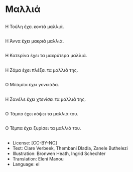 # Μαλλιά

##
Η Τούλη έχει κοντά μαλλιά.

##
Η Άννα έχει μακριά μαλλιά.

##
Η Κατερίνα έχει τα μακρύτερα μαλλιά.

##
Η Ζάμα έχει πλέξει τα μαλλιά της.

##
Ο Μπάμπα έχει γενειάδα.

##
Η Ζανέλε έχει χτενίσει τα μαλλιά της.

##
Ο Τάμπο έχει κόψει τα μαλλιά του.

##
Ο Τέμπα έχει ξυρίσει τα μαλλιά του.

##
* License: [CC-BY-NC]
* Text: Clare Verbeek, Thembani Dladla, Zanele Buthelezi
* Illustration: Bronwen Heath, Ingrid Schechter
* Translation: Eleni Manou
* Language: el
